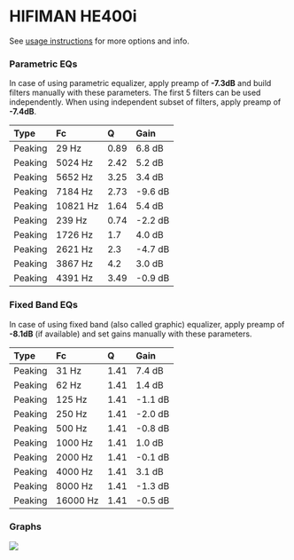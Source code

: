 # HIFIMAN HE400i
See [usage instructions](https://github.com/jaakkopasanen/AutoEq#usage) for more options and info.

### Parametric EQs
In case of using parametric equalizer, apply preamp of **-7.3dB** and build filters manually
with these parameters. The first 5 filters can be used independently.
When using independent subset of filters, apply preamp of **-7.4dB**.

| Type    | Fc       |    Q | Gain    |
|:--------|:---------|:-----|:--------|
| Peaking | 29 Hz    | 0.89 | 6.8 dB  |
| Peaking | 5024 Hz  | 2.42 | 5.2 dB  |
| Peaking | 5652 Hz  | 3.25 | 3.4 dB  |
| Peaking | 7184 Hz  | 2.73 | -9.6 dB |
| Peaking | 10821 Hz | 1.64 | 5.4 dB  |
| Peaking | 239 Hz   | 0.74 | -2.2 dB |
| Peaking | 1726 Hz  | 1.7  | 4.0 dB  |
| Peaking | 2621 Hz  | 2.3  | -4.7 dB |
| Peaking | 3867 Hz  | 4.2  | 3.0 dB  |
| Peaking | 4391 Hz  | 3.49 | -0.9 dB |

### Fixed Band EQs
In case of using fixed band (also called graphic) equalizer, apply preamp of **-8.1dB**
(if available) and set gains manually with these parameters.

| Type    | Fc       |    Q | Gain    |
|:--------|:---------|:-----|:--------|
| Peaking | 31 Hz    | 1.41 | 7.4 dB  |
| Peaking | 62 Hz    | 1.41 | 1.4 dB  |
| Peaking | 125 Hz   | 1.41 | -1.1 dB |
| Peaking | 250 Hz   | 1.41 | -2.0 dB |
| Peaking | 500 Hz   | 1.41 | -0.8 dB |
| Peaking | 1000 Hz  | 1.41 | 1.0 dB  |
| Peaking | 2000 Hz  | 1.41 | -0.1 dB |
| Peaking | 4000 Hz  | 1.41 | 3.1 dB  |
| Peaking | 8000 Hz  | 1.41 | -1.3 dB |
| Peaking | 16000 Hz | 1.41 | -0.5 dB |

### Graphs
![](./HIFIMAN%20HE400i.png)